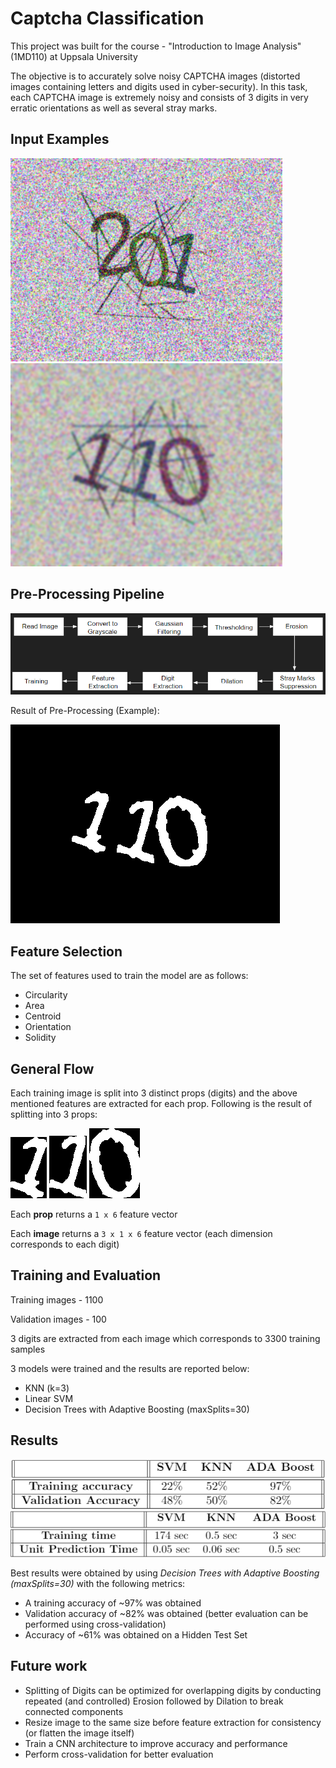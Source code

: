 # Captcha Classification
This project was built for the course - "Introduction to Image Analysis" (1MD110) at Uppsala University

The objective is to accurately solve noisy CAPTCHA images (distorted images containing letters and digits used in cyber-security). In this task, each CAPTCHA image is extremely noisy and consists of 3 digits in very erratic orientations as well as several stray marks.

## Input Examples
![Example 1](https://github.com/hasnainroopawalla/Captcha-Classification/blob/main/images/ex1.png)
![Example 2](https://github.com/hasnainroopawalla/Captcha-Classification/blob/main/images/ex2.png)


## Pre-Processing Pipeline
![Pipeline](https://github.com/hasnainroopawalla/Captcha-Classification/blob/main/images/pipeline.PNG)

Result of Pre-Processing (Example):

![Pre-processing example](https://github.com/hasnainroopawalla/Captcha-Classification/blob/main/images/op1.png)

## Feature Selection
The set of features used to train the model are as follows:
* Circularity
* Area
* Centroid
* Orientation
* Solidity


## General Flow
Each training image is split into 3 distinct props (digits) and the above mentioned features are extracted for each prop. Following is the result of splitting into 3 props:

![Prop 1](https://github.com/hasnainroopawalla/Captcha-Classification/blob/main/images/p1.png)
![Prop 1](https://github.com/hasnainroopawalla/Captcha-Classification/blob/main/images/p2.png)
![Prop 1](https://github.com/hasnainroopawalla/Captcha-Classification/blob/main/images/p3.png)

Each **prop** returns a `1 x 6` feature vector

Each **image** returns a `3 x 1 x 6` feature vector (each dimension corresponds to each digit)

## Training and Evaluation
Training images - 1100

Validation images - 100

3 digits are extracted from each image which corresponds to 3300 training samples

3 models were trained and the results are reported below:
* KNN (k=3)
* Linear SVM
* Decision Trees with Adaptive Boosting (maxSplits=30)

## Results
![Results 1](https://github.com/hasnainroopawalla/Captcha-Classification/blob/main/images/results.PNG)
![Results 2](https://github.com/hasnainroopawalla/Captcha-Classification/blob/main/images/results2.PNG)

Best results were obtained by using *Decision Trees with Adaptive Boosting (maxSplits=30)* with the following metrics:

* A training accuracy of ~97% was obtained
* Validation accuracy of ~82% was obtained (better evaluation can be performed using cross-validation)
* Accuracy of ~61% was obtained on a Hidden Test Set

## Future work
* Splitting of Digits can be optimized for overlapping digits by conducting repeated (and controlled) Erosion followed by Dilation to break connected components
* Resize image to the same size before feature extraction for consistency (or flatten the image itself)
* Train a CNN architecture to improve accuracy and performance
* Perform cross-validation for better evaluation
